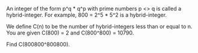 An integer of the form p^q * q^p with prime numbers p <> q is called a hybrid-integer.
For example, 800 = 2^5 * 5^2 is a hybrid-integer.

We define C(n) to be the number of hybrid-integers less than or equal to n.
You are given C(800) = 2 and C(800^800) = 10790.

Find C(800800^800800).
